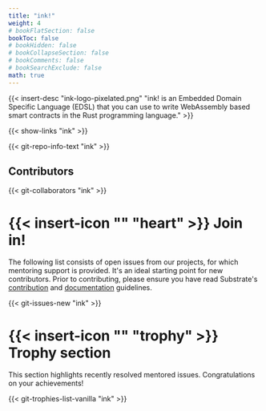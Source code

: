 ```yaml
---
title: "ink!"
weight: 4
# bookFlatSection: false
bookToc: false
# bookHidden: false
# bookCollapseSection: false
# bookComments: false
# bookSearchExclude: false
math: true
---
```

<!-- # ink! -->
{{< insert-desc "ink-logo-pixelated.png" "ink! is an Embedded Domain Specific Language (EDSL) that you can use to write WebAssembly based smart contracts in the Rust programming language." >}}

{{< show-links "ink" >}}

{{< git-repo-info-text "ink" >}}

## Contributors 
{{< git-collaborators "ink" >}}

# {{< insert-icon "" "heart" >}} Join in!
The following list consists of open issues from our projects, for which mentoring support is provided. It's an ideal starting point for new contributors. Prior to contributing, please ensure you have read Substrate's [ contribution](https://github.com/paritytech/substrate/blob/master/docs/CONTRIBUTING.adoc) and [documentation](https://github.com/paritytech/substrate/blob/master/docs/DOCUMENTATION_GUIDELINES.md) guidelines.

{{< git-issues-new "ink" >}}

# {{< insert-icon "" "trophy" >}} Trophy section
This section highlights recently resolved mentored issues. Congratulations on your achievements!

{{< git-trophies-list-vanilla "ink" >}}
